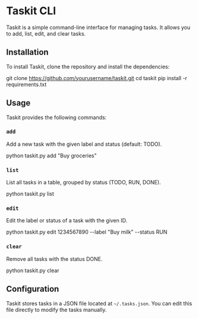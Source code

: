 # Taskit CLI

Taskit is a simple command-line interface for managing tasks. It allows you to add, list, edit, and clear tasks.

## Installation

To install Taskit, clone the repository and install the dependencies:

git clone https://github.com/yourusername/taskit.git cd taskit pip install -r requirements.txt


## Usage

Taskit provides the following commands:

### `add`

Add a new task with the given label and status (default: TODO).

python taskit.py add "Buy groceries"


### `list`

List all tasks in a table, grouped by status (TODO, RUN, DONE).

python taskit.py list


### `edit`

Edit the label or status of a task with the given ID.

python taskit.py edit 1234567890 --label "Buy milk" --status RUN


### `clear`

Remove all tasks with the status DONE.

python taskit.py clear


## Configuration

Taskit stores tasks in a JSON file located at `~/.tasks.json`. You can edit this file directly to modify the tasks manually.
